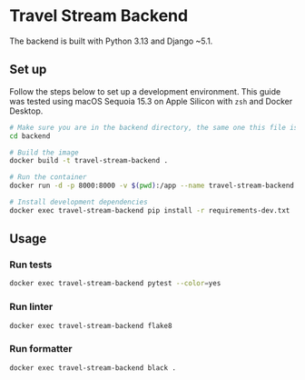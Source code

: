 # Travel Stream Backend

The backend is built with Python 3.13 and Django ~5.1.

## Set up

Follow the steps below to set up a development environment. This guide was tested using macOS Sequoia 15.3 on Apple Silicon with `zsh` and Docker Desktop.

```bash
# Make sure you are in the backend directory, the same one this file is in.
cd backend

# Build the image
docker build -t travel-stream-backend .

# Run the container
docker run -d -p 8000:8000 -v $(pwd):/app --name travel-stream-backend travel-stream-backend

# Install development dependencies
docker exec travel-stream-backend pip install -r requirements-dev.txt
```

## Usage

### Run tests

```bash
docker exec travel-stream-backend pytest --color=yes
```

### Run linter

```bash
docker exec travel-stream-backend flake8
```

### Run formatter

```bash
docker exec travel-stream-backend black .
```
